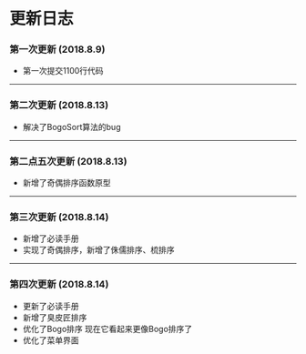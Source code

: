 更新日志
===
### 第一次更新 (2018.8.9)
* 第一次提交1100行代码
___
### 第二次更新 (2018.8.13)
* 解决了BogoSort算法的bug
___
### 第二点五次更新 (2018.8.13)
* 新增了奇偶排序函数原型
___
### 第三次更新 (2018.8.14)
* 新增了必读手册
* 实现了奇偶排序，新增了侏儒排序、梳排序
___
### 第四次更新 (2018.8.14)
* 更新了必读手册
* 新增了臭皮匠排序
* 优化了Bogo排序 现在它看起来更像Bogo排序了
* 优化了菜单界面
